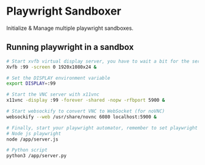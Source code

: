 # Playwright Sandboxer

Initialize & Manage multiple playwright sandboxes.

## Running playwright in a sandbox

```bash
# Start xvfb virtual display server, you have to wait a bit for the server to startup
Xvfb :99 -screen 0 1920x1080x24 &

# Set the DISPLAY environment variable
export DISPLAY=:99

# Start the VNC server with x11vnc
x11vnc -display :99 -forever -shared -nopw -rfbport 5900 &

# Start websockify to convert VNC to WebSocket (for noVNC)
websockify --web /usr/share/novnc 6080 localhost:5900 &

# Finally, start your playwright automator, remember to set playwright to not run in headless mode
# Node js playwright
node /app/server.js

# Python script
python3 /app/server.py
```

